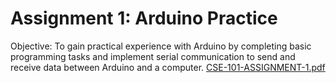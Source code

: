 # Assignment 1: Arduino Practice

Objective: 
To gain practical experience with Arduino by completing basic programming tasks and implement serial communication to send and receive data between Arduino and a computer.
[CSE-101-ASSIGNMENT-1.pdf](https://github.com/user-attachments/files/16159920/CSE-101-ASSIGNMENT-1.pdf)

